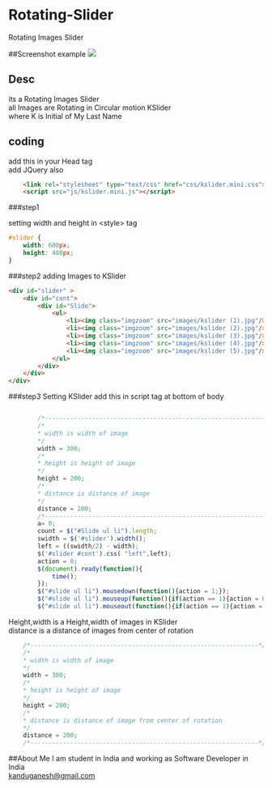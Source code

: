 # Rotating-Slider
Rotating Images Slider


##Screenshot example
![](https://github.com/GaneshKandu/Rotating-Slider/blob/master/sceenshot/screenshot.gif)
## Desc
its a Rotating Images Slider<br/>
all Images are Rotating in Circular motion
KSlider<br/>
where K is Initial of My Last Name

## coding

add this in your Head tag<br/>
add JQuery also
```html
	<link rel="stylesheet" type="text/css" href="css/kslider.mini.css">
	<script src="js/kslider.mini.js"></script> 
```
###step1

setting width and height in &lt;style&gt; tag 
``` css
#slider {
	width: 600px;
	height: 400px;
}
```
###step2
adding Images to KSlider 

``` html
<div id="slider" >
	<div id="cont">
		<div id="Slide">
			<ul>
				<li><img class="imgzoom" src="images/kslider (1).jpg"/></li>
				<li><img class="imgzoom" src="images/kslider (2).jpg"/></li>
				<li><img class="imgzoom" src="images/kslider (3).jpg"/></li>
				<li><img class="imgzoom" src="images/kslider (4).jpg"/></li>
				<li><img class="imgzoom" src="images/kslider (5).jpg"/></li>
			</ul>
		</div>
	</div>
</div>
```
###step3
Setting KSlider
add this in script tag at bottom of body
``` javascript

		/*---------------------------------------------------------------*/
		/*
		* width is width of image
		*/
		width = 300;
		/*
		* height is height of image
		*/
		height = 200;
		/*
		* distance is distance of image
		*/
		distance = 200;
		/*---------------------------------------------------------------*/
		a= 0;
		count = $("#Slide ul li").length;
		swidth = $('#slider').width();
		left = ((swidth/2) - width);
		$('#slider #cont').css( "left",left);
		action = 0;
		$(document).ready(function(){
			time();
		});
		$("#slide ul li").mousedown(function(){action = 1;});
		$("#slide ul li").mouseup(function(){if(action == 1){action = 0;}});
		$("#slide ul li").mouseout(function(){if(action == 1){action = 0;}});
```
Height,width is a Height,width of images in KSlider<br/>
distance is a distance of images from center of rotation
``` javascript
	/*---------------------------------------------------------------*/
	/*
	* width is width of image
	*/
	width = 300;
	/*
	* height is height of image
	*/
	height = 200;
	/*
	* distance is distance of image from center of rotation
	*/
	distance = 200;
	/*---------------------------------------------------------------*/
```
##About Me
I am student in India and working as Software Developer in India<br/>
[kanduganesh@gmail.com](mailto:kanduganesh@gmail.com)
